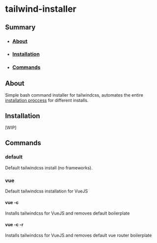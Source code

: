 # tailwind-installer

## Summary
* ### [About](#about-1)
* ### [Installation](#installation-1)
* ### [Commands](#commands-1)

## About
Simple bash command installer for tailwindcss, automates the entire [installation proccess](https://tailwindcss.com/docs/installation) for different installs.

## Installation
[WIP]

## Commands

### default

Default tailwindcss install (no frameworks).

### vue

Default tailwindcss installation for VueJS

#### vue -c

Installs tailwindcss for VueJS and removes default boilerplate

#### vue -c -r

Installs tailwindcss for VueJS and removes default vue router boilerplate
